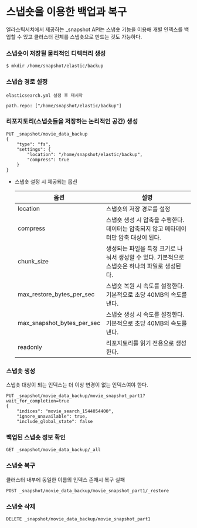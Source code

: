 # 스냅숏을 이용한 백업과 복구
엘라스틱서치에서 제공하는 _snapshot API는 스냅숏 기능을 이용해 개별 인덱스를 백업할 수 있고 클러스터 전체를 스냅숏으로 만드는 것도 가능하다.

### 스냅숏이 저장될 물리적인 디렉터리 생성
```
$ mkdir /home/snapshot/elastic/backup
```

### 스냅숍 경로 설정
```
elasticsearch.yml 설정 후 재시작

path.repo: ["/home/snapshot/elastic/backup"]
```

### 리포지토리(스냅숏들을 저장하는 논리적인 공간) 생성
```
PUT _snapshot/movie_data_backup
{
    "type": "fs",
    "settings": {
        "location": "/home/snapshot/elastic/backup",
        "compress": true
    }
}
```

- 스냅숏 설정 시 제공되는 옵션

    |옵션|설명
    |---|---
    |location|스냅숏의 저장 경로를 설정
    |compress|스냅숏 생성 시 압축을 수행한다. 데이터는 압축되지 않고 메타데이터만 압축 대상이 된다.
    |chunk_size|생성되는 파일을 특정 크기로 나눠서 생성할 수 있다. 기본적으로 스냅숏은 하나의 파일로 생성된다.
    |max_restore_bytes_per_sec|스냅숏 복원 시 속도를 설정한다. 기본적으로 초당 40MB의 속도를 낸다.
    |max_snapshot_bytes_per_sec|스냅숏 생성 시 속도를 설정한다. 기본적으로 초당 40MB의 속도를 낸다.
    |readonly|리포지토리를 읽기 전용으로 생성한다.

### 스냅숏 생성
스냅숏 대상이 되는 인덱스는 더 이상 변경이 없는 인덱스여야 한다.
```
PUT _snapshot/movie_data_backup/movie_snapshot_part1?wait_for_completion=true
{
    "indices": "movie_search_1544054400",
    "ignore_unavailable": true,
    "include_global_state": false
```

### 백업된 스냅숏 정보 확인
```
GET _snapshot/movie_data_backup/_all
```

### 스냅숏 복구
클러스터 내부에 동일한 이름의 인덱스 존재시 복구 실패
```
POST _snapshot/movie_data_backup/movie_snapshot_part1/_restore
```

### 스냅숏 삭제
```
DELETE _snapshot/movie_data_backup/movie_snapshot_part1
```


